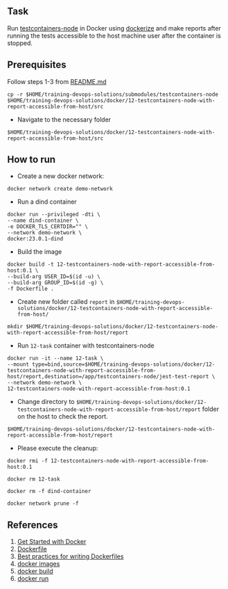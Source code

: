 ## Task

Run [testcontainers-node](https://github.com/testcontainers/testcontainers-node) in Docker using [dockerize](https://github.com/powerman/dockerize) and make reports after running the tests accessible to the host machine user after the container is stopped.

## Prerequisites

Follow steps 1-3 from [README.md](../../../README.md)

```
cp -r $HOME/training-devops-solutions/submodules/testcontainers-node $HOME/training-devops-solutions/docker/12-testcontainers-node-with-report-accessible-from-host/src
```

- Navigate to the necessary folder

```
$HOME/training-devops-solutions/docker/12-testcontainers-node-with-report-accessible-from-host/src
```

## How to run

- Create a new docker network:

```
docker network create demo-network
```

- Run a dind container

```
docker run --privileged -dti \
--name dind-container \
-e DOCKER_TLS_CERTDIR="" \
--network demo-network \
docker:23.0.1-dind
```

- Build the image

```
docker build -t 12-testcontainers-node-with-report-accessible-from-host:0.1 \
--build-arg USER_ID=$(id -u) \
--build-arg GROUP_ID=$(id -g) \
-f Dockerfile .
```

- Create new folder called `report` in `$HOME/training-devops-solutions/docker/12-testcontainers-node-with-report-accessible-from-host/`

```
mkdir $HOME/training-devops-solutions/docker/12-testcontainers-node-with-report-accessible-from-host/report
```

- Run `12-task` container with testcontainers-node

```
docker run -it --name 12-task \
--mount type=bind,source=$HOME/training-devops-solutions/docker/12-testcontainers-node-with-report-accessible-from-host/report,destination=/app/testcontainers-node/jest-test-report \
--network demo-network \
12-testcontainers-node-with-report-accessible-from-host:0.1
```

- Change directory to `$HOME/training-devops-solutions/docker/12-testcontainers-node-with-report-accessible-from-host/report` folder on the host to check the report.

```
$HOME/training-devops-solutions/docker/12-testcontainers-node-with-report-accessible-from-host/report
```

- Please execute the cleanup:

```
docker rmi -f 12-testcontainers-node-with-report-accessible-from-host:0.1
```

```
docker rm 12-task
```

```
docker rm -f dind-container
```

```
docker network prune -f
```

## References

1.  [Get Started with Docker](https://www.docker.com/get-started/)
2.  [Dockerfile](https://docs.docker.com/engine/reference/builder/#:~:text=A%20Dockerfile%20is%20a%20text,can%20use%20in%20a%20Dockerfile%20.)
3.  [Best practices for writing Dockerfiles](https://docs.docker.com/develop/develop-images/dockerfile_best-practices/)
4.  [docker images](https://docs.docker.com/engine/reference/commandline/images/)
5.  [docker build](https://docs.docker.com/engine/reference/commandline/build/)
6.  [docker run](https://docs.docker.com/engine/reference/commandline/run/)
